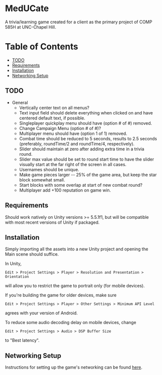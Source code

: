 # MedUCate

A trivia/learning game created for a client as the primary project of COMP 585H at UNC-Chapel Hill.

# Table of Contents
  * [TODO](#TODO)
  * [Requirements](#Requirements)
  * [Installation](#Installation)
  * [Networking Setup](#Networking)

<a name = "TODO"></a>
## TODO
  * General
    * Vertically center text on all menus?
    * Text input field should delete everything when clicked on and have centered default text, if possible.
    * Singleplayer quickplay menu should have (option # of #) removed.
    * Change Campaign Menu (option # of #)?
    * Multiplayer menu should have (option 1 of 1) removed.
    * Combat time should be reduced to 5 seconds, results to 2.5 seconds (preferably, roundTime/2 and roundTime/4, respectively).
    * Slider should maintain at zero after adding extra time in a trivia round.
    * Slider max value should be set to round start time to have the slider visually start at the far right of the screen in all cases.
    * Usernames should be unique.
    * Make game pieces larger -- 25% of the game area, but keep the star block somewhat small.
    * Start blocks with some overlap at start of new combat round?
    * Multiplayer add +100 reputation on game win.

<a name = "Requirements"></a>
## Requirements
Should work natively on Unity versions >= 5.5.1f1, but will be compatible with most recent versions of Unity if packaged.

<a name = "Installation"></a>
## Installation
Simply importing all the assets into a new Unity project and opening the Main scene should suffice.

In Unity,

    Edit > Project Settings > Player > Resolution and Presentation > Orientation

will allow you to restrict the game to portrait only (for mobile devices).

If you're building the game for older devices, make sure

    Edit > Project Settings > Player > Other Settings > Minimum API Level

agrees with your version of Android.

To reduce some audio decoding delay on mobile devices, change

    Edit > Project Settings > Audio > DSP Buffer Size

to "Best latency".

<a name = "Networking"></a>
## Networking Setup
Instructions for setting up the game's networking can be found [here](Networking/README.md).
